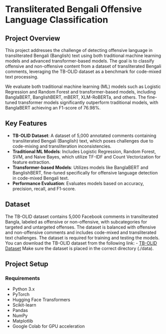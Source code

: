 # Transliterated Bengali Offensive Language Classification

## Project Overview

This project addresses the challenge of detecting offensive language in transliterated Bengali (Banglish) text using both traditional machine learning models and advanced transformer-based models. The goal is to classify offensive and non-offensive content from a dataset of transliterated Bengali comments, leveraging the TB-OLID dataset as a benchmark for code-mixed text processing.

We evaluate both traditional machine learning (ML) models such as Logistic Regression and Random Forest and transformer-based models, including BanglaBERT, BanglishBERT, mBERT, XLM-RoBERTa, and others. The fine-tuned transformer models significantly outperform traditional models, with BanglaBERT achieving an F1-score of 76.98%.

## Key Features

- **TB-OLID Dataset**: A dataset of 5,000 annotated comments containing transliterated Bengali (Banglish) text, which poses challenges due to code-mixing and transliteration inconsistencies.
- **Traditional ML Models**: Includes Logistic Regression, Random Forest, SVM, and Naive Bayes, which utilize TF-IDF and Count Vectorization for feature extraction.
- **Transformer-based Models**: Utilizes models like BanglaBERT and BanglishBERT, fine-tuned specifically for offensive language detection in code-mixed Bengali text.
- **Performance Evaluation**: Evaluates models based on accuracy, precision, recall, and F1-score.

## Dataset

The TB-OLID dataset contains 5,000 Facebook comments in transliterated Bangla, labeled as offensive or non-offensive, with subcategories for targeted and untargeted offenses. The dataset is balanced with offensive and non-offensive comments and includes code-mixed and transliterated text challenges. The dataset is required for training and testing the models. You can download the TB-OLID dataset from the following link: - [TB-OLID Dataset](https://github.com/your-dataset-link) Make sure the dataset is placed in the correct directory (./data).

## Project Setup

### Requirements

- Python 3.x
- PyTorch
- Hugging Face Transformers
- Scikit-learn
- Pandas
- NumPy
- Matplotlib
- Google Colab for GPU acceleration
